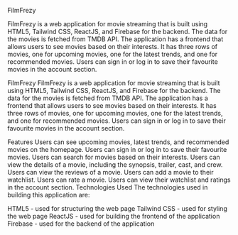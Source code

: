 FilmFrezy

FilmFrezy is a web application for movie streaming that is built using HTML5, Tailwind CSS, ReactJS, and Firebase for the backend. The data for the movies is fetched from TMDB API. The application has a frontend that allows users to see movies based on their interests. It has three rows of movies, one for upcoming movies, one for the latest trends, and one for recommended movies. Users can sign in or log in to save their favourite movies in the account section.

FilmFrezy
FilmFrezy is a web application for movie streaming that is built using HTML5, Tailwind CSS, ReactJS, and Firebase for the backend. The data for the movies is fetched from TMDB API. The application has a frontend that allows users to see movies based on their interests. It has three rows of movies, one for upcoming movies, one for the latest trends, and one for recommended movies. Users can sign in or log in to save their favourite movies in the account section.

Features
Users can see upcoming movies, latest trends, and recommended movies on the homepage.
Users can sign in or log in to save their favourite movies.
Users can search for movies based on their interests.
Users can view the details of a movie, including the synopsis, trailer, cast, and crew.
Users can view the reviews of a movie.
Users can add a movie to their watchlist.
Users can rate a movie.
Users can view their watchlist and ratings in the account section.
Technologies Used
The technologies used in building this application are:

HTML5 - used for structuring the web page
Tailwind CSS - used for styling the web page
ReactJS - used for building the frontend of the application
Firebase - used for the backend of the application
